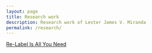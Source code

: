 ```yaml
---
layout: page
title: Research work
description: Research work of Lester James V. Miranda
permalink: /research/
---
```


[Re-Label Is All You Need](https://github.com/guotong1988/guotong1988.github.io/tree/main/research/relabel.md)  
